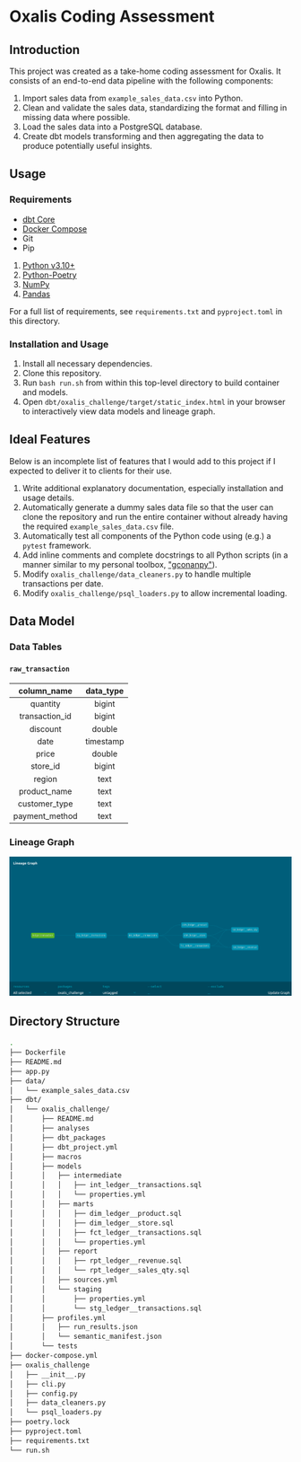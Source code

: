 # Oxalis Coding Assessment

## Introduction

This project was created as a take-home coding assessment for Oxalis. It consists of an end-to-end data pipeline with the following components:

1. Import sales data from `example_sales_data.csv` into Python.
1. Clean and validate the sales data, standardizing the format and filling in missing data where possible.
1. Load the sales data into a PostgreSQL database.
1. Create dbt models transforming and then aggregating the data to produce potentially useful insights.

## Usage

### Requirements

- [dbt Core](https://docs.getdbt.com/guides/manual-install?step=1)
- [Docker Compose](https://docs.docker.com/compose/install/)
- Git
- Pip
1. [Python v3.10+](https://www.python.org/downloads/release/python-31014/)
1. [Python-Poetry](https://python-poetry.org/)
1. [NumPy](https://numpy.org/install/)
1. [Pandas](https://pandas.pydata.org/pandas-docs/stable/getting_started/install.html)

For a full list of requirements, see `requirements.txt` and `pyproject.toml` in this directory.

### Installation and Usage

1. Install all necessary dependencies.
1. Clone this repository.
1. Run `bash run.sh` from within this top-level directory to build container and models.
1. Open `dbt/oxalis_challenge/target/static_index.html` in your browser to interactively view data models and lineage graph.

## Ideal Features

Below is an incomplete list of features that I would add to this project if I expected to deliver it to clients for their use.

1. Write additional explanatory documentation, especially installation and usage details.
1. Automatically generate a dummy sales data file so that the user can clone the repository and run the entire container without already having the required `example_sales_data.csv` file.
1. Automatically test all components of the Python code using (e.g.) a `pytest` framework.
1. Add inline comments and complete docstrings to all Python scripts (in a manner similar to my personal toolbox, ["gconanpy"](https://github.com/GregConan/gconanpy)).
1. Modify `oxalis_challenge/data_cleaners.py` to handle multiple transactions per date.
1. Modify `oxalis_challenge/psql_loaders.py` to allow incremental loading.

## Data Model

### Data Tables

#### `raw_transaction`

| column_name | data_type |
|:-:|:-:|
| quantity       | bigint |
| transaction_id | bigint |
| discount       | double |
| date           | timestamp |
| price          | double |
| store_id       | bigint |
| region         | text |
| product_name   | text |
| customer_type  | text |
| payment_method | text |

### Lineage Graph

![Data Models Lineage Graph](lineage_graph_screenshot_2025-05-19.png)

## Directory Structure

```sh
.
├── Dockerfile
├── README.md
├── app.py
├── data/
│   └── example_sales_data.csv
├── dbt/
│   └── oxalis_challenge/
│       ├── README.md
│       ├── analyses
│       ├── dbt_packages
│       ├── dbt_project.yml
│       ├── macros
│       ├── models
│       │   ├── intermediate
│       │   │   ├── int_ledger__transactions.sql
│       │   │   └── properties.yml
│       │   ├── marts
│       │   │   ├── dim_ledger__product.sql
│       │   │   ├── dim_ledger__store.sql
│       │   │   ├── fct_ledger__transactions.sql
│       │   │   └── properties.yml
│       │   ├── report
│       │   │   ├── rpt_ledger__revenue.sql
│       │   │   └── rpt_ledger__sales_qty.sql
│       │   ├── sources.yml
│       │   └── staging
│       │       ├── properties.yml
│       │       └── stg_ledger__transactions.sql
│       ├── profiles.yml
│       │   ├── run_results.json
│       │   └── semantic_manifest.json
│       └── tests
├── docker-compose.yml
├── oxalis_challenge
│   ├── __init__.py
│   ├── cli.py
│   ├── config.py
│   ├── data_cleaners.py
│   └── psql_loaders.py
├── poetry.lock
├── pyproject.toml
├── requirements.txt
└── run.sh
```